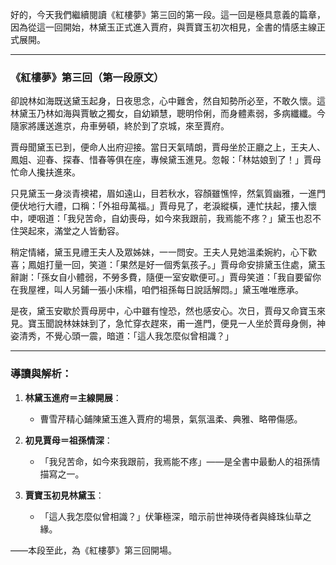 好的，今天我們繼續閱讀《紅樓夢》第三回的第一段。這一回是極具意義的篇章，因為從這一回開始，林黛玉正式進入賈府，與賈寶玉初次相見，全書的情感主線正式展開。

---

### 《紅樓夢》第三回（第一段原文）

卻說林如海既送黛玉起身，日夜思念，心中難舍，然自知勢所必至，不敢久懷。這林黛玉乃林如海與賈敏之獨女，自幼穎慧，聰明伶俐，而身體素弱，多病纖纖。今隨家將護送進京，舟車勞頓，終於到了京城，來至賈府。

賈母聞黛玉已到，便命人出府迎接。當日天氣晴朗，賈母坐於正廳之上，王夫人、鳳姐、迎春、探春、惜春等俱在座，專候黛玉進見。忽報：「林姑娘到了！」賈母忙命人攙扶進來。

只見黛玉一身淡青襖裙，眉如遠山，目若秋水，容顏雖憔悴，然氣質幽雅，一進門便伏地行大禮，口稱：「外祖母萬福。」賈母見了，老淚縱橫，連忙扶起，摟入懷中，哽咽道：「我兒苦命，自幼喪母，如今來我跟前，我焉能不疼？」黛玉也忍不住哭起來，滿堂之人皆動容。

稍定情緒，黛玉見禮王夫人及眾姊妹，一一問安。王夫人見她溫柔婉約，心下歡喜；鳳姐打量一回，笑道：「果然是好一個秀氣孩子。」賈母命安排黛玉住處，黛玉辭謝：「孫女自小體弱，不勞多費，隨便一室安歇便可。」賈母笑道：「我自要留你在我屋裡，叫人另鋪一張小床榻，咱們祖孫每日說話解悶。」黛玉唯唯應承。

是夜，黛玉安歇於賈母房中，心中雖有惶恐，然也感安心。次日，賈母又命寶玉來見。寶玉聞說林妹妹到了，急忙穿衣趕來，甫一進門，便見一人坐於賈母身側，神姿清秀，不覺心頭一震，暗道：「這人我怎麼似曾相識？」

---

### 導讀與解析：

1. **林黛玉進府＝主線開展**：
   - 曹雪芹精心鋪陳黛玉進入賈府的場景，氣氛溫柔、典雅、略帶傷感。

2. **初見賈母＝祖孫情深**：
   - 「我兒苦命，如今來我跟前，我焉能不疼」——是全書中最動人的祖孫情描寫之一。

3. **賈寶玉初見林黛玉**：
   - 「這人我怎麼似曾相識？」伏筆極深，暗示前世神瑛侍者與絳珠仙草之緣。

——本段至此，為《紅樓夢》第三回開場。